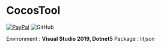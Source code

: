 # CocosTool

[![PayPal](https://img.shields.io/badge/Donate-PayPal-green.svg)](https://www.paypal.me/godwish83/5)
![GitHub](https://img.shields.io/github/license/godwish/CocosTool)

Environment : <b>Visual Studio 2019, Dotnet5</b>
Package : litjson
<br>
<br>

